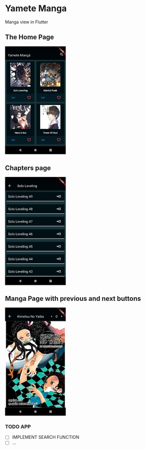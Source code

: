 # Yamete Manga

Manga view in Flutter

## The Home Page
<img src="./images/app_images/1.png" width=200>

## Chapters page
<img src="./images/app_images/2.png" width=200>

## Manga Page with previous and next buttons
<img src="./images/app_images/3.png" width=200>

### TODO APP

- [ ] IMPLEMENT SEARCH FUNCTION
- [ ] ...
